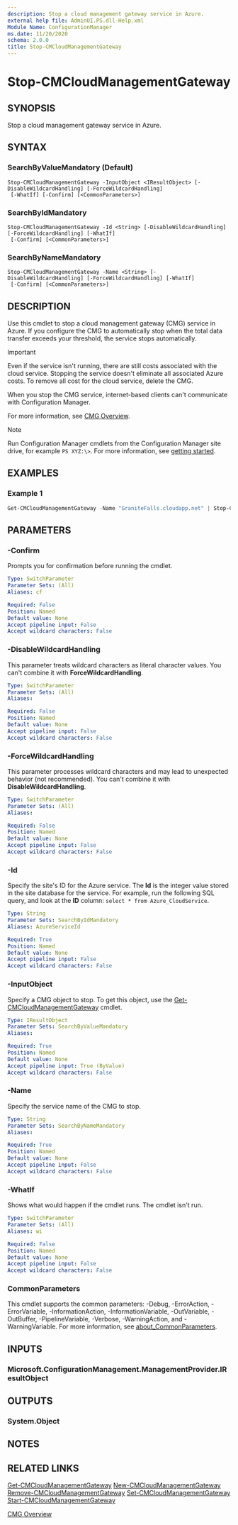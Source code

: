 ```yaml
---
description: Stop a cloud management gateway service in Azure.
external help file: AdminUI.PS.dll-Help.xml
Module Name: ConfigurationManager
ms.date: 11/20/2020
schema: 2.0.0
title: Stop-CMCloudManagementGateway
---
```


# Stop-CMCloudManagementGateway

## SYNOPSIS

Stop a cloud management gateway service in Azure.

## SYNTAX

### SearchByValueMandatory (Default)
```
Stop-CMCloudManagementGateway -InputObject <IResultObject> [-DisableWildcardHandling] [-ForceWildcardHandling]
 [-WhatIf] [-Confirm] [<CommonParameters>]
```

### SearchByIdMandatory
```
Stop-CMCloudManagementGateway -Id <String> [-DisableWildcardHandling] [-ForceWildcardHandling] [-WhatIf]
 [-Confirm] [<CommonParameters>]
```

### SearchByNameMandatory
```
Stop-CMCloudManagementGateway -Name <String> [-DisableWildcardHandling] [-ForceWildcardHandling] [-WhatIf]
 [-Confirm] [<CommonParameters>]
```

## DESCRIPTION

Use this cmdlet to stop a cloud management gateway (CMG) service in Azure. If you configure the CMG to automatically stop when the total data transfer exceeds your threshold, the service stops automatically.

> [!IMPORTANT]
> Even if the service isn't running, there are still costs associated with the cloud service. Stopping the service doesn't eliminate all associated Azure costs. To remove all cost for the cloud service, delete the CMG.
>
> When you stop the CMG service, internet-based clients can't communicate with Configuration Manager.

For more information, see [CMG Overview](/mem/configmgr/core/clients/manage/cmg/overview).

> [!NOTE]
> Run Configuration Manager cmdlets from the Configuration Manager site drive, for example `PS XYZ:\>`. For more information, see [getting started](/powershell/sccm/overview).

## EXAMPLES

### Example 1

```powershell
Get-CMCloudManagementGateway -Name "GraniteFalls.cloudapp.net" | Stop-CMCloudManagementGateway
```

## PARAMETERS

### -Confirm

Prompts you for confirmation before running the cmdlet.

```yaml
Type: SwitchParameter
Parameter Sets: (All)
Aliases: cf

Required: False
Position: Named
Default value: None
Accept pipeline input: False
Accept wildcard characters: False
```

### -DisableWildcardHandling

This parameter treats wildcard characters as literal character values. You can't combine it with **ForceWildcardHandling**.

```yaml
Type: SwitchParameter
Parameter Sets: (All)
Aliases:

Required: False
Position: Named
Default value: None
Accept pipeline input: False
Accept wildcard characters: False
```

### -ForceWildcardHandling

This parameter processes wildcard characters and may lead to unexpected behavior (not recommended). You can't combine it with **DisableWildcardHandling**.

```yaml
Type: SwitchParameter
Parameter Sets: (All)
Aliases:

Required: False
Position: Named
Default value: None
Accept pipeline input: False
Accept wildcard characters: False
```

### -Id

Specify the site's ID for the Azure service. The **Id** is the integer value stored in the site database for the service. For example, run the following SQL query, and look at the **ID** column: `select * from Azure_CloudService`.

```yaml
Type: String
Parameter Sets: SearchByIdMandatory
Aliases: AzureServiceId

Required: True
Position: Named
Default value: None
Accept pipeline input: False
Accept wildcard characters: False
```

### -InputObject

Specify a CMG object to stop. To get this object, use the [Get-CMCloudManagementGateway](Get-CMCloudManagementGateway.md) cmdlet.

```yaml
Type: IResultObject
Parameter Sets: SearchByValueMandatory
Aliases:

Required: True
Position: Named
Default value: None
Accept pipeline input: True (ByValue)
Accept wildcard characters: False
```

### -Name

Specify the service name of the CMG to stop.

```yaml
Type: String
Parameter Sets: SearchByNameMandatory
Aliases:

Required: True
Position: Named
Default value: None
Accept pipeline input: False
Accept wildcard characters: False
```

### -WhatIf

Shows what would happen if the cmdlet runs. The cmdlet isn't run.

```yaml
Type: SwitchParameter
Parameter Sets: (All)
Aliases: wi

Required: False
Position: Named
Default value: None
Accept pipeline input: False
Accept wildcard characters: False
```

### CommonParameters
This cmdlet supports the common parameters: -Debug, -ErrorAction, -ErrorVariable, -InformationAction, -InformationVariable, -OutVariable, -OutBuffer, -PipelineVariable, -Verbose, -WarningAction, and -WarningVariable. For more information, see [about_CommonParameters](http://go.microsoft.com/fwlink/?LinkID=113216).

## INPUTS

### Microsoft.ConfigurationManagement.ManagementProvider.IResultObject
## OUTPUTS

### System.Object
## NOTES

## RELATED LINKS

[Get-CMCloudManagementGateway](Get-CMCloudManagementGateway.md)
[New-CMCloudManagementGateway](New-CMCloudManagementGateway.md)
[Remove-CMCloudManagementGateway](Remove-CMCloudManagementGateway.md)
[Set-CMCloudManagementGateway](Set-CMCloudManagementGateway.md)
[Start-CMCloudManagementGateway](Start-CMCloudManagementGateway.md)

[CMG Overview](/mem/configmgr/core/clients/manage/cmg/overview)
